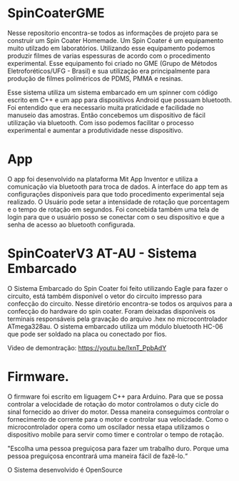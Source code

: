 # SpinCoaterGME

Nesse repositorio encontra-se todos as informações de projeto para se construir um Spin Coater Homemade.
Um Spin Coater é um equipamento muito utilzado em laboratórios. Utilizando esse equipamento podemos
produzir filmes de varias espessuras de acordo com o procedimento experimental. Esse equipamento foi criado
no GME (Grupo de Métodos Eletroforéticos/UFG - Brasil) e sua utilização era principalmente para produção de filmes
poliméricos de PDMS, PMMA e resinas. 

Esse sistema utiliza um sistema embarcado em um spinner com código escrito em C++ e um app para dispositivos Android que possuam bluetooth.
Foi entendido que era necessario muita praticidade e facilidade no manuseio das amostras.
Então concebemos um dispositivo de fácil utilização via bluetooth. Com isso podemos facilitar
o processo experimental e aumentar a produtividade nesse dispositivo.


# App

O app foi desenvolvido na plataforma Mit App Inventor e utiliza a comunicação via bluetooth para troca de dados.
A interface do app tem as configurações disponiveis para que todo procedimento experimental seja realizado.
O Usuário pode setar a intensidade de rotaçåo que porcentagem e o tempo de rotação em segundos.
Foi concebida também uma tela de login para que o usuário posso se conectar com o seu dispositivo e que a senha
de acesso ao bluetooth configurada.


# SpinCoaterV3 AT-AU - Sistema Embarcado


O Sistema Embarcado do Spin Coater foi feito utilizando Eagle para fazer o circuito, está também disponível o vetor do circuito impresso
para confecção do circuito. Nesse diretório encontra-se todos os arquivos para a confecção do hardware do spin coater. 
Foram deixadas disponíveis os terminais responsáveis pela gravação do arquivo .hex no microcontrolador ATmega328au. 
O sistema embarcado utiliza um módulo bluetooth HC-06 que pode ser soldado na placa ou conectado por fios.


Video de demontração:
https://youtu.be/IxnT_PpbAdY


# Firmware.

O firmware foi escrito em liguagem C++ para Arduino. Para que se possa controlar a velocidade de rotação do motor
controlamos o duty cicle do sinal fornecido ao driver do motor. Dessa maneira conseguimos controlar o fornecimento 
de corrente para o motor e controlar sua velocidade. Como o microcontrolador opera como um oscilador nessa etapa
utilizamos o dispositivo mobile para servir como timer e controlar o tempo de rotação.



"Escolha uma pessoa preguiçosa para fazer um trabalho duro. Porque uma pessoa preguiçosa encontrará uma maneira fácil de fazê-lo.“

O Sistema desenvolvido é OpenSource
